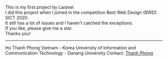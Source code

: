 This is my first project by Laravel. </br>
I did this project when I joined in the competition Best Web Design (BWD) SICT 2020.</br>
It still has a lot of issues and I haven't catched the exceptions.</br>
If you like, please give me a star.</br>
Thanks you!

-------------
Ho Thanh Phong
Vietnam - Korea University of Information and Communication Technology - Danang University
Contact: <a href="fb.com/htphong01">Thanh Phong</a>
